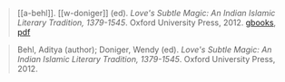 > [[a-behl]].  [[w-doniger]] (ed). *Love's Subtle Magic: An Indian Islamic Literary Tradition, 1379-1545*. Oxford University Press, 2012. [gbooks](https://books.google.com/books?id=PK7riKO6IN8C&q=Madhumalati+sufi&pg=PR7), [pdf](a/a-behl2012.pdf)




> Behl, Aditya (author); Doniger, Wendy (ed). *Love's Subtle Magic: An Indian Islamic Literary Tradition, 1379-1545*. Oxford University Press, 2012. 